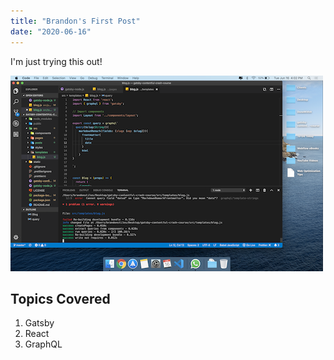 ```yaml
---
title: "Brandon's First Post"
date: "2020-06-16"
---
```


I'm just trying this out!

![Screenshot](./image.png)

## Topics Covered

1. Gatsby
2. React
3. GraphQL